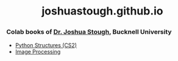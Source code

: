 # <p style="text-align: center;">joshuastough.github.io</p>
### Colab books of [Dr. Joshua Stough](http://joshuastough.com), Bucknell University

- [Python Structures (CS2)](https://joshuastough.github.io/pythonstructures/)
- [Image Processing](https://joshuastough.github.io/imageprocessing/)